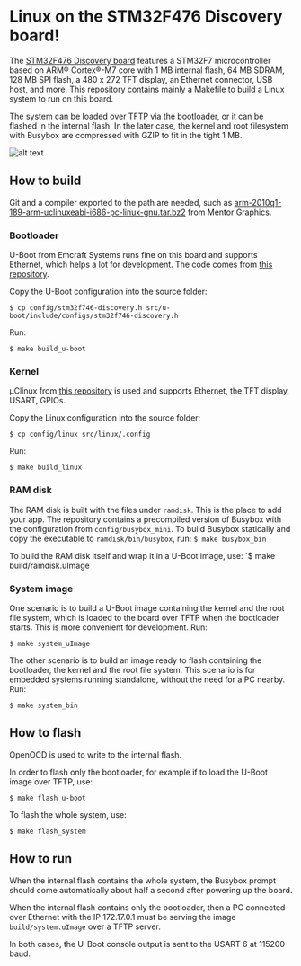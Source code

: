 # Linux on the STM32F476 Discovery board!

The [STM32F476 Discovery board](http://www.st.com/en/evaluation-tools/32f746gdiscovery.html) features a STM32F7 microcontroller based on ARM® Cortex®-M7 core with 1 MB internal flash, 64 MB SDRAM, 128 MB SPI flash, a 480 x 272 TFT display, an Ethernet connector, USB host, and more. This repository contains mainly a Makefile to build a Linux system to run on this board.

The system can be loaded over TFTP via the bootloader, or it can be flashed in the internal flash. In the later case, the kernel and root filesystem with Busybox are compressed with GZIP to fit in the tight 1 MB.

![alt text](https://github.com/fdugast/stm32f746-disco_system/blob/master/doc/stm32f746-disco_linux.png)

## How to build

Git and a compiler exported to the path are needed, such as [arm-2010q1-189-arm-uclinuxeabi-i686-pc-linux-gnu.tar.bz2](https://sourcery.mentor.com/public/gnu_toolchain/arm-uclinuxeabi/arm-2010q1-189-arm-uclinuxeabi-i686-pc-linux-gnu.tar.bz2) from Mentor Graphics.

### Bootloader

U-Boot from Emcraft Systems runs fine on this board and supports Ethernet, which helps a lot for development. The code comes from [this repository](https://github.com/fdugast/stm32f746-disco_u-boot).

Copy the U-Boot configuration into the source folder:

`$ cp config/stm32f746-discovery.h src/u-boot/include/configs/stm32f746-discovery.h`

Run:

`$ make build_u-boot`

### Kernel

µClinux from [this repository](https://github.com/fdugast/stm32f746-disco_linux) is used and supports Ethernet, the TFT display, USART, GPIOs.

Copy the Linux configuration into the source folder:

`$ cp config/linux src/linux/.config`

Run:

`$ make build_linux`

### RAM disk

The RAM disk is built with the files under `ramdisk`. This is the place to add your app. The repository contains a precompiled version of Busybox with the configuration from `config/busybox_mini`. To build Busybox statically and copy the executable to `ramdisk/bin/busybox`, run:
`$ make busybox_bin`

To build the RAM disk itself and wrap it in a U-Boot image, use:
`̀$ make build/ramdisk.uImage

### System image

One scenario is to build a U-Boot image containing the kernel and the root file system, which is loaded to the board over TFTP when the bootloader starts. This is more convenient for development. Run:

`$ make system_uImage`

The other scenario is to build an image ready to flash containing the bootloader, the kernel and the root file system. This scenario is for embedded systems running standalone, without the need for a PC nearby. Run:

`$ make system_bin`

## How to flash

OpenOCD is used to write to the internal flash.

In order to flash only the bootloader, for example if to load the U-Boot image over TFTP, use:

`$ make flash_u-boot`

To flash the whole system, use:

`$ make flash_system`

## How to run

When the internal flash contains the whole system, the Busybox prompt should come automatically about half a second after powering up the board.

When the internal flash contains only the bootloader, then a PC connected over Ethernet with the IP 172.17.0.1 must be serving the image `build/system.uImage` over a TFTP server.

In both cases, the U-Boot console output is sent to the USART 6 at 115200 baud.
